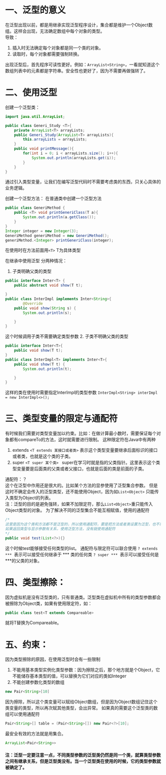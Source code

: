 # 一、泛型的意义
在泛型出现以前，都是用继承实现泛型程序设计，集合都是维护一个Object数组。这样会出现，无法确定数组中每个对象的类型。  
导致：
1. 插入时无法确定每个对象都是同一个类的对象。
2. 读取时，每个对象都需要强制转换。  

出现泛型后，首先程序可读性更好。例如：```ArrayList<String>```，一看就知道这个数组列表中的元素都是字符串。安全性也更好了，因为不需要再做强转了。

# 二、使用泛型

创建一个泛型类：
```java
import java.util.ArrayList;

public class Generi_Study <T>{
    private ArrayList<T> arrayLists;
    public Generi_Study(ArrayList<T> arrayLists){
        this.arrayLists = arrayLists;
    }
    public void printMessage(){
        for(int i = 0; i < arrayLists.size(); i++){
            System.out.println(arrayLists.get(i));
        }
    }
}

```
通过引入类型变量，让我们在编写泛型代码时不需要考虑类的东西，只关心具体的业务逻辑。

创建一个泛型方法：
在普通类中创建一个泛型方法
```java
public class GeneriMethod {
    public <T> void printGeneriClass(T a){
        System.out.println(a.getClass());
    }
}
Integer integer = new Integer(3);
GeneriMethod generiMethod = new GeneriMethod();
generiMethod.<Integer> printGeneriClass(integer);
```
在使用时在方法前面用```<T>``` T为具体类型

在继承中使用泛型
分两种情况：
1. 子类明确父类的类型
```java
public interface Inter<T> {
    public abstract void show(T t);

}
public class InterImpl implements Inter<String>{
        @Override
    public void show(String s) {
        System.out.println(s);

    }
}
```
这个时候调用子类不需要确定类型参数
2. 子类不明确父类的类型
```java
public interface Inter<T>{
	public void show(T t);
}
public class InterImpl<T> implements Inter<T>{
	public void show(T t) {
        System.out.println(t);

    }
}
```
这样的类在使用时需要指定InterImpl的类型参数  ```InterImpl<String> interImpl = new InterImpl<>(); ```

# 三、类型变量的限定与通配符
有时候我们需要对类型变量加以约束。比如：在做计算最小数时，需要保证每个对象都有compareTo的方法，这时就需要进行限制。
这种限定符在Java中有两种
1. extends ```<T extends 某接口或者类>``` 表示这个类型变量要继承后面标识的接口或者类，也就是这个类的子类。
2. super ```<T super 某个类> ``` super在学习时就是指的父类指针。这里表示这个类型变量要是后面类的父类或者父接口，也就是后面的类是前面的子类。

通配符：？  
这个在泛型中作用还是很大的。比如某个方法的显参使用了泛型集合参数。  但是这时不确定会传入的泛型类型，还不能使用Object，因为如```List<Object>``` 只能传入类型为Object的列表。  
注：泛型的目的是避免强转，如果不加限定符，那么```List<Object>```重只能传入Object类型的对象。
为了解决不同的泛型集合不能互相赋值，使用的通配符
```java
/* 
这里是因为这个类和方法都不是泛型的，所以使用通配符，要是把方法或者类设置为泛型，也不需要通配了。
如果返回类型与显示参数有关系，使用泛型方法，没有就使用通配符
*/
public void test(List<?>){}
```
这个时候test能够接受任何类型的list。
通配符与限定符可以联合使用
```? extends *** ```表示可以接受任何继承于 *** 类的任何类
```? super *** ```表示可以接受任何是***的父类的对象。

# 四、类型擦除：
因为虚拟机是没有泛型类的，只有普通类。泛型类在虚拟机中所有的类型参数都会被擦除为Object类，如果有使用限定符，如：
```java
public class test<T extends Compareable>
```
就将T替换为Compareable。


# 五、约束：
因为类型擦除的原因，在使用泛型时会有一些限制
1. 不能用基本类型实例化类型参数：因为擦除之后，那个地方就是个Object，它不能储存基本类型的值，可以替换为它们对应的类如Integer
2. 不能创建参数化类型的数组
```java
new Pair<String>[10]
```
因为擦除，所以这个类变量可以赋给Object数组，但是因为Object数组记住这个类变量的类型，所以再次赋其他类型，会出异常。
如果真的需要这个泛型类的数组可以使用通配符
```java
Pair<String>[] table = (Pair<String>[]) new Pair<?>[10];
```
最安全有效的方法就是用集合。
```java
ArrayList<Pair<String>>
```


####  注：泛型一定要注意一点，不同类型参数的泛型类仍然是同一个类，就算类型参数之间有继承关系，但是泛型类没有。当一个泛型类在使用的时候，它的类型参数就被确定了。

















